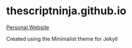 # thescriptninja.github.io
[Personal Website](www.thescriptninja.in)

Created using the Minimalist theme for Jekyll

